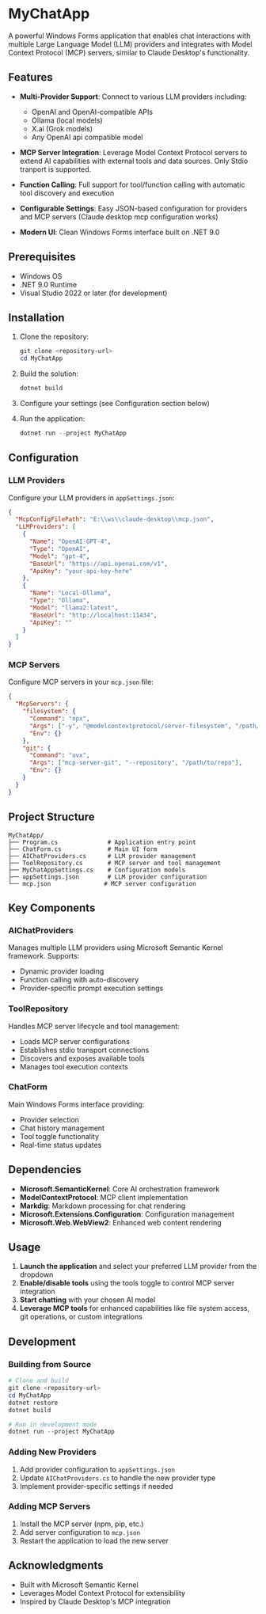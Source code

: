 # MyChatApp

A powerful Windows Forms application that enables chat interactions with multiple Large Language Model (LLM) providers and integrates with Model Context Protocol (MCP) servers, similar to Claude Desktop's functionality.

## Features

- **Multi-Provider Support**: Connect to various LLM providers including:
  - OpenAI and OpenAI-compatible APIs
  - Ollama (local models)
  - X.ai (Grok models)
  - Any OpenAI api compatible model

- **MCP Server Integration**: Leverage Model Context Protocol servers to extend AI capabilities with external tools and data sources. Only Stdio tranport is supported.

- **Function Calling**: Full support for tool/function calling with automatic tool discovery and execution

- **Configurable Settings**: Easy JSON-based configuration for providers and MCP servers (Claude desktop mcp configuration works)

- **Modern UI**: Clean Windows Forms interface built on .NET 9.0

## Prerequisites

- Windows OS
- .NET 9.0 Runtime
- Visual Studio 2022 or later (for development)

## Installation

1. Clone the repository:
   ```powershell
   git clone <repository-url>
   cd MyChatApp
   ```

2. Build the solution:
   ```powershell
   dotnet build
   ```

3. Configure your settings (see Configuration section below)

4. Run the application:
   ```powershell
   dotnet run --project MyChatApp
   ```

## Configuration

### LLM Providers

Configure your LLM providers in `appSettings.json`:

```json
{
  "McpConfigFilePath": "E:\\ws\\claude-desktop\\mcp.json",
  "LLMProviders": [
    {
      "Name": "OpenAI-GPT-4",
      "Type": "OpenAI",
      "Model": "gpt-4",
      "BaseUrl": "https://api.openai.com/v1",
      "ApiKey": "your-api-key-here"
    },
    {
      "Name": "Local-Ollama",
      "Type": "Ollama",
      "Model": "llama2:latest",
      "BaseUrl": "http://localhost:11434",
      "ApiKey": ""
    }
  ]
}
```

### MCP Servers

Configure MCP servers in your `mcp.json` file:

```json
{
  "McpServers": {
    "filesystem": {
      "Command": "npx",
      "Args": ["-y", "@modelcontextprotocol/server-filesystem", "/path/to/directory"],
      "Env": {}
    },
    "git": {
      "Command": "uvx",
      "Args": ["mcp-server-git", "--repository", "/path/to/repo"],
      "Env": {}
    }
  }
}
```

## Project Structure

```
MyChatApp/
├── Program.cs              # Application entry point
├── ChatForm.cs             # Main UI form
├── AIChatProviders.cs      # LLM provider management
├── ToolRepository.cs       # MCP server and tool management
├── MyChatAppSettings.cs    # Configuration models
├── appSettings.json        # LLM provider configuration
└── mcp.json               # MCP server configuration
```

## Key Components

### AIChatProviders
Manages multiple LLM providers using Microsoft Semantic Kernel framework. Supports:
- Dynamic provider loading
- Function calling with auto-discovery
- Provider-specific prompt execution settings

### ToolRepository
Handles MCP server lifecycle and tool management:
- Loads MCP server configurations
- Establishes stdio transport connections
- Discovers and exposes available tools
- Manages tool execution contexts

### ChatForm
Main Windows Forms interface providing:
- Provider selection
- Chat history management
- Tool toggle functionality
- Real-time status updates

## Dependencies

- **Microsoft.SemanticKernel**: Core AI orchestration framework
- **ModelContextProtocol**: MCP client implementation
- **Markdig**: Markdown processing for chat rendering
- **Microsoft.Extensions.Configuration**: Configuration management
- **Microsoft.Web.WebView2**: Enhanced web content rendering

## Usage

1. **Launch the application** and select your preferred LLM provider from the dropdown
2. **Enable/disable tools** using the tools toggle to control MCP server integration
3. **Start chatting** with your chosen AI model
4. **Leverage MCP tools** for enhanced capabilities like file system access, git operations, or custom integrations

## Development

### Building from Source

```powershell
# Clone and build
git clone <repository-url>
cd MyChatApp
dotnet restore
dotnet build

# Run in development mode
dotnet run --project MyChatApp
```

### Adding New Providers

1. Add provider configuration to `appSettings.json`
2. Update `AIChatProviders.cs` to handle the new provider type
3. Implement provider-specific settings if needed

### Adding MCP Servers

1. Install the MCP server (npm, pip, etc.)
2. Add server configuration to `mcp.json`
3. Restart the application to load the new server

## Acknowledgments

- Built with Microsoft Semantic Kernel
- Leverages Model Context Protocol for extensibility
- Inspired by Claude Desktop's MCP integration
